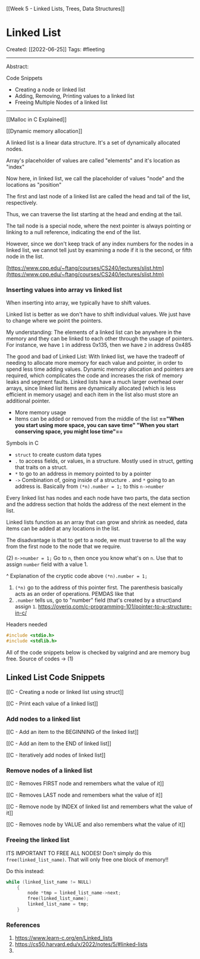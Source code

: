 [[Week 5 - Linked Lists, Trees, Data Structures]]

# Linked List
Created:  [[2022-06-25]]
Tags: #fleeting 

---
Abstract:



Code Snippets
- Creating a node or linked list
- Adding, Removing, Printing values to a linked list
- Freeing Multiple Nodes of a linked list
---
[[Malloc in C Explained]]

[[Dynamic memory allocation]]

A linked list is a linear data structure. It's a set of dynamically allocated nodes. 

Array's placeholder of values are called "elements"
and it's location as "index"

Now here, in linked list, we call the placeholder of values "node"
and the locations as "position"


The first and last node of a linked list are called the head and tail of the list, respectively. 

Thus, we can traverse the list starting at the head and ending at the tail. 

The tail node is a special node, where the next pointer is always pointing or linking to a null reference, indicating the end of the list.

However, since we don't keep track of any index numbers for the nodes in a linked list, we cannot tell just by examining a node if it is the second, or fifth node in the list. 

[https://www.cpp.edu/~ftang/courses/CS240/lectures/slist.htm](https://www.cpp.edu/~ftang/courses/CS240/lectures/slist.htm)

### Inserting values into array vs linked list
When inserting into array, we typically have to shift values.  


Linked list is better as we don't have to shift individual values. We just have to change where we point the pointers.



My understanding:
The elements of a linked list can be anywhere in the memory and they can be linked to each other through the usage of pointers. For instance, we have `1` in address 0x135, then we have `2` in address 0x485


The good and bad of Linked List:
With linked list, we have the tradeoff of needing to allocate more memory for each value and pointer, in order to spend less time adding values. Dynamic memory allocation and pointers are required, which complicates the code and increases the risk of memory leaks and segment faults. Linked lists have a much larger overhead over arrays, since linked list items are dynamically allocated (which is less efficient in memory usage) and each item in the list also must store an additional pointer.
- More memory usage
- Items can be added or removed from the middle of the list
**=="When you start using more space, you can save time"
"When you start conserving space, you might lose time"==**





Symbols in C
-   `struct` to create custom data types
-   `.` to access fields, or values, in a structure. Mostly used in struct, getting that traits on a struct.
-   `*` to go to an address in memory pointed to by a pointer
- `->` Combination of, going inside of a structure `.` and `*` going to an address is. Basically from `(*n).number = 1;` to this `n->number` 

Every linked list has nodes and each node have two parts, the data section and the address section that holds the address of the next element in the list.

Linked lists function as an array that can grow and shrink as needed, data items can be added at any locations in the list.

The disadvantage is that to get to a node, we must traverse to all the way from the first node to the node that we require. 


(2)
`n->number = 1;`
Go to `n`, then once you know what's on `n`. Use that to assign `number` field with a value 1.

^  Explanation of the cryptic code above
`(*n).number = 1;` 
1. `(*n)` go to the address of this pointer first. The parenthesis basically acts as an order of operations. PEMDAS like that
2. `.number` tells us, go to "number" field (that's created by a struct)and assign `1`. 
https://overiq.com/c-programming-101/pointer-to-a-structure-in-c/



Headers needed
```C
#include <stdio.h>
#include <stdlib.h>
```

All of the code snippets below is checked by valgrind and are memory bug free.  Source of codes -> (1)

## Linked List Code Snippets

[[C - Creating a node or linked list using struct]]

[[C - Print each value of a linked list]]

### Add nodes to a linked list

[[C - Add an item to the BEGINNING of the linked list]]

[[C - Add an item to the END of linked list]]

[[C - Iteratively add nodes of linked list]]


### Remove nodes of a linked list

[[C - Removes FIRST node and remembers what the value of it]]


[[C - Removes LAST node and remembers what the value of it]]


[[C - Remove node by INDEX of linked list and remembers what the value of it]]


[[C - Removes node by VALUE and also remembers what the value of it]]

### Freeing the linked list
ITS IMPORTANT TO FREE ALL NODES!
Don't simply do this `free(linked_list_name)`. That will only free one block of memory!! 

Do this instead:
```C
while (linked_list_name != NULL)
    {
        node *tmp = linked_list_name->next;
        free(linked_list_name);
        linked_list_name = tmp;
    }
```
























### References
1. https://www.learn-c.org/en/Linked_lists
2. https://cs50.harvard.edu/x/2022/notes/5/#linked-lists
3. 